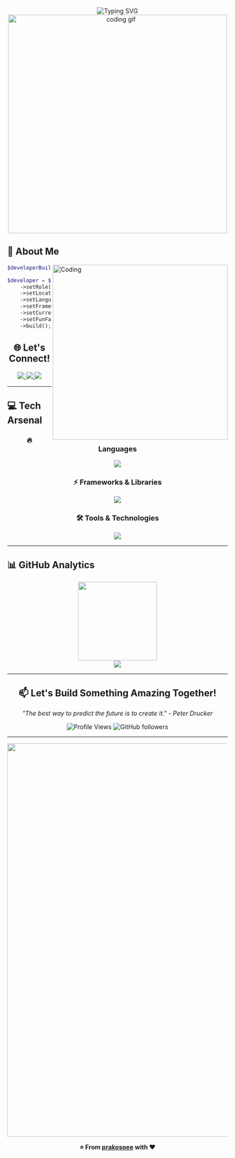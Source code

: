 <div align="center">
  <img src="https://readme-typing-svg.herokuapp.com?font=Fira+Code&size=32&duration=2800&pause=2000&color=A9FEF7&center=true&vCenter=true&width=940&lines=Hey+there!+I'm+Muhammad+Elang+Prakoso+%F0%9F%91%8B;Programmer+Biasa+%F0%9F%92%BB;Cuma+Bisa+Laravel+%F0%9F%9A%80;But+Always+Learning+Something+New+%F0%9F%8C%B1" alt="Typing SVG" />
</div>

<div align="center">
  <img src="https://user-images.githubusercontent.com/74038190/225813708-98b745f2-7d22-48cf-9150-083f1b00d6c9.gif" width="500" alt="coding gif"/>
</div>

## 🚀 About Me

<img align="right" alt="Coding" width="400" src="https://user-images.githubusercontent.com/74038190/229223263-cf2e4b07-2615-4f87-9c38-e37600f8381a.gif">

```php
$developerBuilder = new DeveloperBuilder();

$developer = $developerBuilder->setName("Muhammad Elang Prakoso")
    ->setRole("Full Stack Developer")
    ->setLocation("Indonesia 🇮🇩")
    ->setLanguages(["PHP", "JavaScript", "TypeScript"])
    ->setFrameworks(["Laravel"])
    ->setCurrentFocus("Building scalable web applications")
    ->setFunFact("I debug with dd() and I'm not ashamed! 😄")
    ->build();
```

<div align="center">
  
## 🌐 Let's Connect!

<a href="https://www.instagram.com/prakosoee_?igsh=OGxudzk3NHcyaW51">
  <img src="https://img.shields.io/badge/Instagram-E4405F?style=for-the-badge&logo=instagram&logoColor=white&animate=pulse"/>
</a>
<a href="https://www.linkedin.com/in/muhammad-elang-prakoso-b84a41274">
  <img src="https://img.shields.io/badge/LinkedIn-0077B5?style=for-the-badge&logo=linkedin&logoColor=white"/>
</a>
<a href="mailto:elangprakoso088@gmail.com">
  <img src="https://img.shields.io/badge/Email-D14836?style=for-the-badge&logo=gmail&logoColor=white"/>
</a>

</div>

---

## 💻 Tech Arsenal

<div align="center">

### 🔥 Languages
<img src="https://skillicons.dev/icons?i=php,js,ts" />

### ⚡ Frameworks & Libraries  
<img src="https://skillicons.dev/icons?i=laravel,tailwind,bootstrap" />

### 🛠️ Tools & Technologies
<img src="https://skillicons.dev/icons?i=git,docker,mysql,postgresql,redis,nginx" />


</div>

---

## 📊 GitHub Analytics

<div align="center">
  <img height="180em" src="https://github-readme-stats.vercel.app/api/top-langs/?username=prakosoee&layout=compact&langs_count=8&theme=tokyonight&hide_border=true&bg_color=0D1117&title_color=F85D7F&text_color=FFFFFF"/>
</div>

<div align="center">
  <img src="https://github-readme-streak-stats.herokuapp.com/?user=prakosoee&theme=tokyonight&hide_border=true&background=0D1117&stroke=F85D7F&ring=F8D866&fire=F85D7F&currStreakLabel=FFFFFF"/>
</div>

---

<div align="center">
  
## 📫 Let's Build Something Amazing Together!

*"The best way to predict the future is to create it." - Peter Drucker*

<img src="https://komarev.com/ghpvc/?username=prakosoee&label=Profile%20Views&color=0e75b6&style=flat-square" alt="Profile Views" />
<img src="https://img.shields.io/github/followers/prakosoee?label=Followers&style=flat-square&color=0e75b6" alt="GitHub followers" />

---

<img src="https://user-images.githubusercontent.com/74038190/212284100-561aa473-3905-4a80-b561-0d28506553ee.gif" width="900">

**⭐ From [prakosoee](https://github.com/prakosoee) with ❤️**

</div>